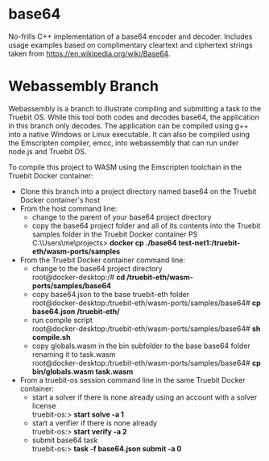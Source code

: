 # base64
No-frills C++ implementation of a base64 encoder and decoder. Includes 
usage examples based on complimentary cleartext and ciphertext strings taken 
from https://en.wikipedia.org/wiki/Base64.

# Webassembly Branch
Webassembly is a branch to illustrate compiling and submitting a task to the Truebit OS. While this tool both codes and decodes base64, the application in this branch only decodes. The application can be compiled using g++ into a native Windows or Linux executable. It can also be compiled using the Emscripten compiler, emcc, into webassembly that can run under node.js and Truebit OS.

To compile this project to WASM using the Emscripten toolchain in the Truebit Docker container:
* Clone this branch into a project directory named base64 on the Truebit Docker container's host
* From the host command line:
    * change to the parent of your base64 project directory
    * copy the base64 project folder and all of its contents into the Truebit samples folder in the Truebit Docker container
PS C:\Users\me\projects> **docker cp ./base64 test-net1:/truebit-eth/wasm-ports/samples**
* From the Truebit Docker container command line:
    * change to the base64 project directory  
root@docker-desktop:/# **cd /truebit-eth/wasm-ports/samples/base64**
    * copy base64.json to the base truebit-eth folder  
root@docker-desktop:/truebit-eth/wasm-ports/samples/base64# **cp base64.json /truebit-eth/**
    * run compile script  
root@docker-desktop:/truebit-eth/wasm-ports/samples/base64# **sh compile.sh**
    * copy globals.wasm in the bin subfolder to the base base64 folder renaming it to task.wasm  
root@docker-desktop:/truebit-eth/wasm-ports/samples/base64# **cp bin/globals.wasm task.wasm**
* From a truebit-os session command line in the same Truebit Docker container:
    * start a solver if there is none already using an account with a solver license  
truebit-os:> **start solve -a 1**
    * start a verifier if there is none already  
truebit-os:> **start verify -a 2**
    * submit base64 task  
truebit-os:> **task -f base64.json submit -a 0** 
